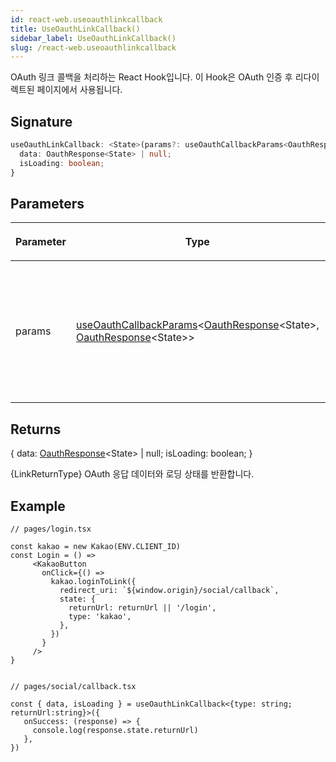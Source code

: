 ```yaml
---
id: react-web.useoauthlinkcallback
title: UseOauthLinkCallback()
sidebar_label: UseOauthLinkCallback()
slug: /react-web.useoauthlinkcallback
---
```






OAuth 링크 콜백을 처리하는 React Hook입니다. 이 Hook은 OAuth 인증 후 리다이렉트된 페이지에서 사용됩니다.

## Signature

```typescript
useOauthLinkCallback: <State>(params?: useOauthCallbackParams<OauthResponse<State>, OauthResponse<State>>) => {
  data: OauthResponse<State> | null;
  isLoading: boolean;
}
```

## Parameters

<table><thead><tr><th>

Parameter


</th><th>

Type


</th><th>

Description


</th></tr></thead>
<tbody><tr><td>

params


</td><td>

[useOauthCallbackParams](./react-web.useoauthcallbackparams)&lt;[OauthResponse](./react-web.oauthresponse)&lt;State&gt;, [OauthResponse](./react-web.oauthresponse)&lt;State&gt;&gt;


</td><td>

_(Optional)_ 콜백 함수 파라미터. `onSuccess`와 `onFail` 콜백 함수를 포함할 수 있습니다.


</td></tr>
</tbody></table>

## Returns

\{ data: [OauthResponse](./react-web.oauthresponse)&lt;State&gt; \| null; isLoading: boolean; \}

\{LinkReturnType\} OAuth 응답 데이터와 로딩 상태를 반환합니다.

## Example


```tsx
// pages/login.tsx

const kakao = new Kakao(ENV.CLIENT_ID)
const Login = () =>
     <KakaoButton
       onClick={() =>
         kakao.loginToLink({
           redirect_uri: `${window.origin}/social/callback`,
           state: {
             returnUrl: returnUrl || '/login',
             type: 'kakao',
           },
         })
       }
     />
}


// pages/social/callback.tsx

const { data, isLoading } = useOauthLinkCallback<{type: string; returnUrl:string}>({
   onSuccess: (response) => {
     console.log(response.state.returnUrl)
   },
})
```

